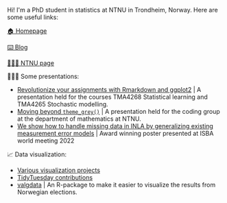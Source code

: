 
Hi! I'm a PhD student in statistics at NTNU in Trondheim, Norway. Here are some useful links:

[🏠 Homepage](https://emmaskarstein.github.io/)

[⌨️ Blog](https://emmaskarstein.github.io/blog.html)

[👩🏻‍💻 NTNU page](https://www.ntnu.no/ansatte/emma.s.skarstein)

👩🏻‍🏫 Some presentations:
  - [Revolutionize your assignments with Rmarkdown and ggplot2](https://emmaskarstein.github.io/tma4268_ggplot_rmarkdown) | A presentation held for the courses TMA4268 Statistical learning and TMA4265 Stochastic modelling.
  - [Moving beyond `theme_grey()`](https://emmaskarstein.github.io/Coding-group-presentation/#/) | A presentation held for the coding group at the department of mathematics at NTNU.
  - [We show how to handle missing data in INLA by generalizing existing measurement error models](https://github.com/emmaSkarstein/ISBA2022-Poster) | Award winning poster presented at ISBA world meeting 2022

📈 Data visualization: 
  - [Various visualization projects](https://github.com/emmaSkarstein/visualization_projects)
  - [TidyTuesday contributions](https://github.com/emmaSkarstein/tidytuesday)
  - [valgdata](https://github.com/emmaSkarstein/valgdata) | An R-package to make it easier to visualize the results from Norwegian elections.


